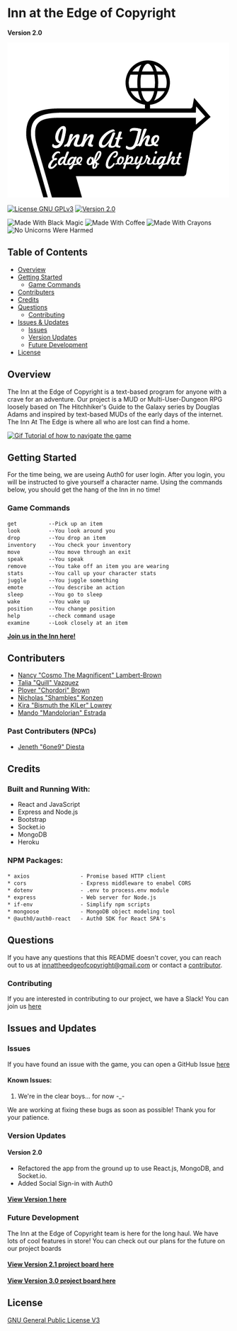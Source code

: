 # Inn at the Edge of Copyright
**Version 2.0**

[![Inn at the Edge of Copyright logo](./documentation/master-logo-readme.png)](https://innattheedge.herokuapp.com/)

[![License GNU GPLv3](https://img.shields.io/badge/License-GNU%20GPLv3-orange)](./LICENSE)
[![Version 2.0](https://img.shields.io/badge/Version-V2.0-blue)](#version-updates)

![Made With Black Magic](https://img.shields.io/badge/Made%20With-Black%20Magic-8b008b)
![Made With Coffee](https://img.shields.io/badge/Infused%20With-Coffee-a27250)
![Made With Crayons](https://img.shields.io/badge/Coded%20With-Crayons-ff69b4)
![No Unicorns Were Harmed](https://img.shields.io/badge/No%20Unicorns-Were%20Harmed-ffd9ff)

## Table of Contents
 * [Overview](#overview)
 * [Getting Started](#getting-started)
   * [Game Commands](#game-commands)
 * [Contributers](#contributers)
 * [Credits](#credits)
 * [Questions](#questions)
   * [Contributing](#contributing)
 * [Issues & Updates](#issues-and-updates)
   * [Issues](#issues)
   * [Version Updates](#version-updates)
   * [Future Development](#future-development)
 * [License](#license)

## Overview

The Inn at the Edge of Copyright is a text-based program for anyone with a crave for an adventure. Our project is a MUD or Multi-User-Dungeon RPG loosely based on The Hitchhiker's Guide to the Galaxy series by Douglas Adams and inspired by text-based MUDs of the early days of the internet. The Inn At The Edge is where all who are lost can find a home.

[![Gif Tutorial of how to navigate the game](./documentation/tutorial.gif)](https://innattheedge.herokuapp.com/)

## Getting Started

For the time being, we are useing Auth0 for user login. After you login, you will be instructed to give yourself a character name. Using the commands below, you should get the hang of the Inn in no time!

### Game Commands

```
get          --Pick up an item
look         --You look around you
drop         --You drop an item
inventory    --You check your inventory
move         --You move through an exit
speak        --You speak
remove       --You take off an item you are wearing
stats        --You call up your character stats
juggle       --You juggle something
emote        --You describe an action
sleep        --You go to sleep
wake         --You wake up
position     --You change position
help         --check command usage
examine      --Look closely at an item
```

[**Join us in the Inn here!**](https://innattheedge.herokuapp.com)

## Contributers

* [Nancy "Cosmo The Magnificent" Lambert-Brown](https://github.com/n-lambert)
* [Talia "Quill" Vazquez](https://github.com/taliavazquez)
* [Plover "Chordori" Brown](https://github.com/rebgrasshopper)
* [Nicholas "Shambles" Konzen](https://github.com/NTKonzen)
* [Kira "Bismuth the KILer" Lowrey](https://github.com/KILowrey)
* [Mando "Mandolorian" Estrada](https://github.com/Mando619)

### Past Contributers (NPCs)
* [Jeneth "6one9" Diesta](https://github.com/jen6one9)

## Credits

### Built and Running With:

* React and JavaScript
* Express and Node.js
* Bootstrap
* Socket.io
* MongoDB
* Heroku

### NPM Packages:

```
* axios                - Promise based HTTP client
* cors                 - Express middleware to enabel CORS
* dotenv               - .env to process.env module
* express              - Web server for Node.js
* if-env               - Simplify npm scripts
* mongoose             - MongoDB object modeling tool
* @auth0/auth0-react   - Auth0 SDK for React SPA's
```

## Questions

If you have any questions that this README doesn't cover, you can reach out to us at [innattheedgeofcopyright@gmail.com](mailto:innattheedgeofcopyright@gmail.com) or contact a [contributor](#contributing).

### Contributing

If you are interested in contributing to our project, we have a Slack! You can join us [here](https://join.slack.com/t/innattheedgeo-lje8343/shared_invite/zt-jfdeca44-HO8abtKWCWY5dOIWnEmLrQ)

## Issues and Updates

### Issues

If you have found an issue with the game, you can open a GitHub Issue [here](https://github.com/n-lambert/Inn-At-The-Edge-of-Copyright/issues)

#### Known Issues:

 1. We're in the clear boys... for now -_-

We are working at fixing these bugs as soon as possible! Thank you for your patience.

### Version Updates

#### Version 2.0

* Refactored the app from the ground up to use React.js, MongoDB, and Socket.io.
* Added Social Sign-in with Auth0

#### [View Version 1 here](https://github.com/n-lambert/Inn-At-The-Edge-of-Copyright/tree/V1)

### Future Development

The Inn at the Edge of Copyright team is here for the long haul. We have lots of cool features in store! You can check out our plans for the future on our project boards

#### [View Version 2.1 project board here](https://github.com/n-lambert/Inn-At-The-Edge-of-Copyright/projects/3)

#### [View Version 3.0 project board here](https://github.com/n-lambert/Inn-At-The-Edge-of-Copyright/projects/4)

## License

[GNU General Public License V3](LICENSE)